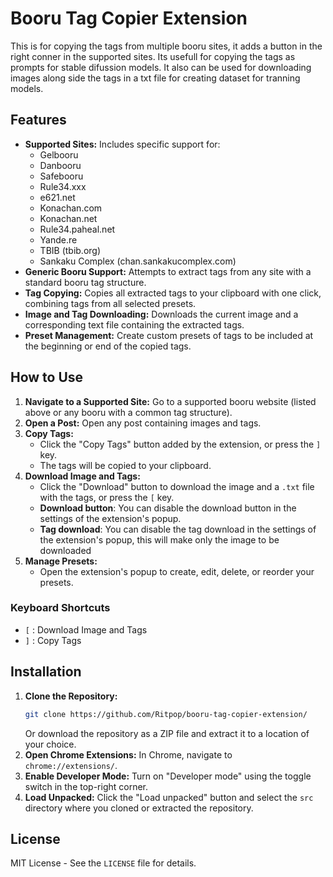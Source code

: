 # Booru Tag Copier Extension

This is for copying the tags from multiple booru sites, it  adds a button in the right conner in the supported sites. Its usefull for copying the tags as prompts for stable difussion models.
It also can be used for downloading images along side the tags in a txt file for creating dataset for tranning models.

## Features

*   **Supported Sites:** Includes specific support for:
    *   Gelbooru
    *   Danbooru
    *   Safebooru
    *   Rule34.xxx
    *   e621.net
    *   Konachan.com
    *   Konachan.net
    *   Rule34.paheal.net
    *   Yande.re
    *   TBIB (tbib.org)
    *   Sankaku Complex (chan.sankakucomplex.com)
*   **Generic Booru Support:** Attempts to extract tags from any site with a standard booru tag structure.
*   **Tag Copying:** Copies all extracted tags to your clipboard with one click, combining tags from all selected presets.
*   **Image and Tag Downloading:** Downloads the current image and a corresponding text file containing the extracted tags.
*   **Preset Management:** Create custom presets of tags to be included at the beginning or end of the copied tags.


## How to Use

1.  **Navigate to a Supported Site:** Go to a supported booru website (listed above or any booru with a common tag structure).
2.  **Open a Post:** Open any post containing images and tags.
3.  **Copy Tags:**
    *   Click the "Copy Tags" button added by the extension, or press the `]` key.
    *   The tags will be copied to your clipboard.
4.  **Download Image and Tags:**
    *   Click the "Download" button to download the image and a `.txt` file with the tags, or press the `[` key.
    * **Download button**: You can disable the download button in the settings of the extension's popup.
    * **Tag download**: You can disable the tag download in the settings of the extension's popup, this will make only the image to be downloaded
5.  **Manage Presets:**
    *   Open the extension's popup to create, edit, delete, or reorder your presets.

### Keyboard Shortcuts
*   `[` : Download Image and Tags
*  `]` : Copy Tags

## Installation

1.  **Clone the Repository:**
    ```bash
    git clone https://github.com/Ritpop/booru-tag-copier-extension/
    ```
    Or download the repository as a ZIP file and extract it to a location of your choice.
2.  **Open Chrome Extensions:** In Chrome, navigate to `chrome://extensions/`.
3.  **Enable Developer Mode:** Turn on "Developer mode" using the toggle switch in the top-right corner.
4.  **Load Unpacked:** Click the "Load unpacked" button and select the `src` directory where you cloned or extracted the repository.

## License

MIT License - See the `LICENSE` file for details.
